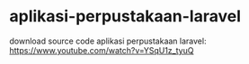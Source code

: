 # aplikasi-perpustakaan-laravel
download source code aplikasi perpustakaan laravel: https://www.youtube.com/watch?v=YSqU1z_tyuQ
